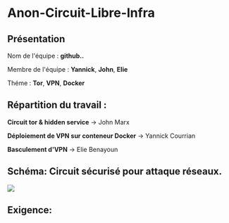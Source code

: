 # Anon-Circuit-Libre-Infra

## Présentation
Nom de l'équipe : **github..**

Membre de l'équipe : **Yannick**, **John**, **Elie**

Théme : **Tor**, **VPN**, **Docker** 

## Répartition du travail :

**Circuit tor & hidden service** -> John Marx

**Déploiement de VPN sur conteneur Docker** -> Yannick Courrian

**Basculement d'VPN** -> Elie Benayoun

## Schéma: Circuit sécurisé pour attaque réseaux.
![](https://i.imgur.com/0hEEMhP.png)

## Exigence:



